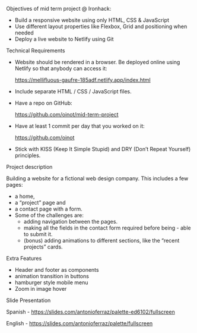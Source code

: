 Objectives of mid term project @ Ironhack:

- Build a responsive website using only HTML, CSS & JavaScript
-  Use different layout properties like Flexbox, Grid and     positioning when needed
- Deploy a live website to Netlify using Git

Technical Requirements

- Website should be rendered in a browser. Be deployed online using Netlify so that anybody can access it:

    https://mellifluous-gaufre-185adf.netlify.app/index.html

- Include separate HTML / CSS / JavaScript files.
- Have a repo on GitHub:

    https://github.com/oinot/mid-term-project

- Have at least 1 commit per day that you worked on it:

    https://github.com/oinot

- Stick with KISS (Keep It Simple Stupid) and DRY (Don’t Repeat Yourself) principles.

Project description

Building a website for a fictional web design company. This includes a few pages:

- a home,
- a “project” page and
- a contact page with a form.
- Some of the challenges are:
    - adding navigation between the pages.
    - making all the fields in the contact form required before being - able to submit it.
    - (bonus) adding animations to different sections, like the “recent projects” cards.

Extra Features
- Header and footer as components
- animation transition in buttons
- hamburger style mobile menu
- Zoom in image hover

Slide Presentation

Spanish - https://slides.com/antonioferraz/palette-ed6102/fullscreen

English - https://slides.com/antonioferraz/palette/fullscreen


